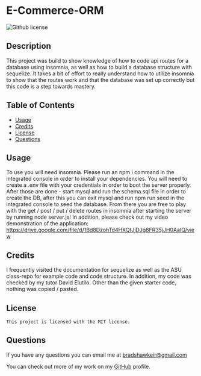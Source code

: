 # E-Commerce-ORM
   ![Github license](https://img.shields.io/badge/license-MIT-blue.svg)

  ## Description

  This project was build to show knowledge of how to code api routes for a database using insomnia, as well as how to build a database structure with sequelize. It takes a bit of effort to really understand how to utilize insomnia to show that the routes work and that the database was set up correctly but this code is a step towards mastery.

  ## Table of Contents
      
  - [Usage](#usage)
  - [Credits](#credits)
  - [License](#license)
  - [Questions](#questions)

  ## Usage

  To use you will need insomnia. Please run an npm i command in the integrated console in order to install your dependencies. You will need to create a .env file with your credentials in order to boot the server properly. After those are done - start mysql and run the schema.sql file in order to create the DB, after this you can exit mysql and run npm run seed in the integrated console to seed the database. From there you are free to play with the get / post / put / delete routes in insomnia after starting the server by running node server.js! In addition, please check out my video demonstration of the application: https://drive.google.com/file/d/1Bd8DzohTd4HXQtJjDJg8FR35jJH0AaIQ/view

  ## Credits

  I frequently visited the documentation for sequelize as well as the ASU class-repo for example code and code structure. In addition, my code was checked by my tutor David Elutilo. Other than the given starter code, nothing was copied / pasted.

  ## License

    This project is licensed with the MIT license.

  ## Questions

  If you have any questions you can email me at bradshawkeir@gmail.com

  You can check out more of my work on my [GitHub](#https://github.com/KBradshaw64) profile.